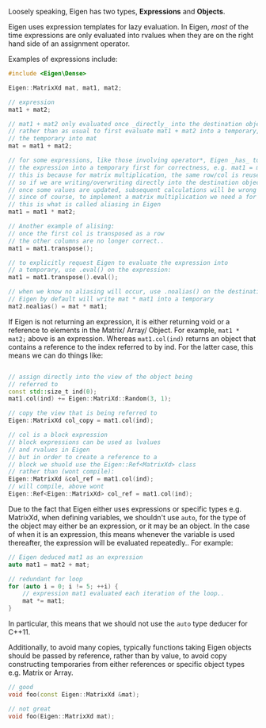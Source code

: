 Loosely speaking, Eigen has two types, **Expressions** and **Objects**.

Eigen uses expression templates for lazy evaluation. In Eigen, _most_ of the time expressions are only evaluated into rvalues when they are on the right hand side of an assignment operator.

Examples of expressions include:

```c++
#include <Eigen\Dense>

Eigen::MatrixXd mat, mat1, mat2;

// expression
mat1 + mat2;

// mat1 + mat2 only evaluated once _directly_ into the destination object
// rather than as usual to first evaluate mat1 + mat2 into a temporary, then copy
// the temporary into mat
mat = mat1 + mat2;

// for some expressions, like those involving operator*, Eigen _has_ to evaluate
// the expression into a temporary first for correctness, e.g. mat1 = mat1 * mat2;
// this is because for matrix multiplication, the same row/col is reused
// so if we are writing/overwriting directly into the destination object
// once some values are updated, subsequent calculations will be wrong
// since of course, to implement a matrix multiplication we need a for loop
// this is what is called aliasing in Eigen
mat1 = mat1 * mat2;

// Another example of alising:
// once the first col is transposed as a row
// the other columns are no longer correct..
mat1 = mat1.transpose();

// to explicitly request Eigen to evaluate the expression into
// a temporary, use .eval() on the expression:
mat1 = mat1.transpose().eval();

// when we know no aliasing will occur, use .noalias() on the destination object
// Eigen by default will write mat * mat1 into a temporary
mat2.noalias() = mat * mat1;
```

If Eigen is not returning an expression, it is either returning void or a reference to elements in the Matrix/ Array/ Object. For example, `mat1 * mat2;` above is an expression. Whereas `mat1.col(ind)` returns an object that contains a reference to the index referred to by ind. For the latter case, this means we can do things like:

```c++

// assign directly into the view of the object being
// referred to
const std::size_t ind(0);
mat1.col(ind) += Eigen::MatriXd::Random(3, 1);

// copy the view that is being referred to
Eigen::MatrixXd col_copy = mat1.col(ind);

// col is a block expression
// block expressions can be used as lvalues
// and rvalues in Eigen
// but in order to create a reference to a
// block we shuold use the Eigen::Ref<MatrixXd> class
// rather than (wont compile):
Eigen::MatrixXd &col_ref = mat1.col(ind);
// will compile, above wont
Eigen::Ref<Eigen::MatrixXd> col_ref = mat1.col(ind);
```

Due to the fact that Eigen either uses expressions or specific types e.g.
MatrixXd, when defining variables, we shouldn't use `auto`, for the type
of the object may either be an expression, or it may be an object. In the case of when it is an expression, this means whenever the variable is used thereafter, the expression will be evaluated repeatedly.. For example:

```c++
// Eigen deduced mat1 as an expression
auto mat1 = mat2 + mat;

// redundant for loop
for (auto i = 0; i != 5; ++i) {
    // expression mat1 evaluated each iteration of the loop..
    mat *= mat1;
}
```

In particular, this means that we should not use the `auto` type deducer for C++11.

Additionally, to avoid many copies, typically functions taking Eigen objects should be passed by reference, rather than by value, to avoid copy constructing temporaries from either references or specific object types e.g. Matrix or Array.

```c++
// good
void foo(const Eigen::MatrixXd &mat);

// not great
void foo(Eigen::MatrixXd mat);

```
